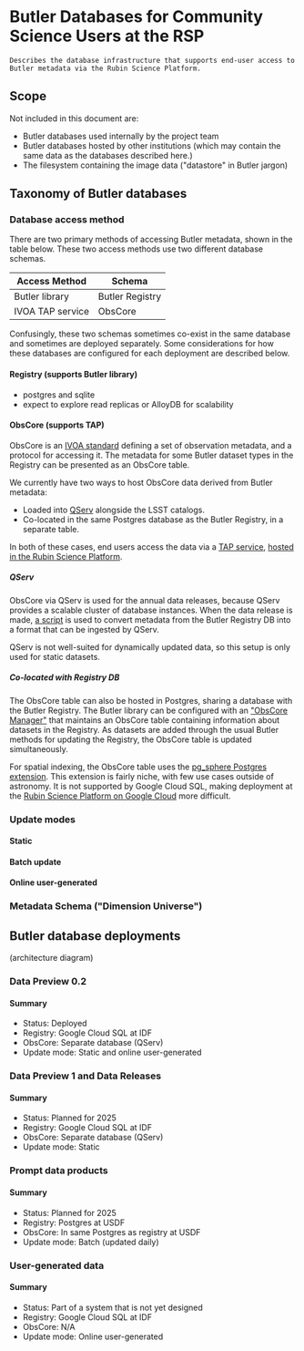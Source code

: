 # Butler Databases for Community Science Users at the RSP

```{abstract}
Describes the database infrastructure that supports end-user access to Butler metadata via the Rubin Science Platform.
```

## Scope


Not included in this document are:
* Butler databases used internally by the project team
* Butler databases hosted by other institutions (which may contain the same data as the databases described here.)
* The filesystem containing the image data ("datastore" in Butler jargon)

## Taxonomy of Butler databases

### Database access method

There are two primary methods of accessing Butler metadata, shown in the table
below.  These two access methods use two different database schemas.

| Access Method | Schema |
| ------------- | ------ |
| Butler library | Butler Registry |
| IVOA TAP service | ObsCore |

Confusingly, these two schemas sometimes co-exist in the same database and
sometimes are deployed separately.  Some considerations for how these databases
are configured for each deployment are described below.


#### Registry (supports Butler library)

- postgres and sqlite
- expect to explore read replicas or AlloyDB for scalability

#### ObsCore (supports TAP)

ObsCore is an [IVOA standard](https://www.ivoa.net/documents/ObsCore/) defining
a set of observation metadata, and a protocol for accessing it.  The metadata
for some Butler dataset types in the Registry can be presented as an ObsCore
table.

We currently have two ways to host ObsCore data derived from Butler metadata:
* Loaded into [QServ](https://dmtn-243.lsst.io/) alongside the LSST catalogs.
* Co-located in the same Postgres database as the Butler Registry, in a separate table.

In both of these cases, end users access the data via a [TAP
service](https://github.com/lsst-sqre/lsst-tap-service), [hosted in the Rubin
Science Platform](https://phalanx.lsst.io/applications/tap/index.html).

##### QServ

ObsCore via QServ is used for the annual data releases, because QServ provides
a scalable cluster of database instances.  When the data release is made, [a
script](https://github.com/lsst-dm/dax_obscore) is used to convert metadata
from the Butler Registry DB into a format that can be ingested by QServ.

QServ is not well-suited for dynamically updated data, so this setup is only
used for static datasets.

##### Co-located with Registry DB

The ObsCore table can also be hosted in Postgres, sharing a database with the
Butler Registry.  The Butler library can be configured with an ["ObsCore
Manager"](https://github.com/lsst/daf_butler/blob/50c0a9ef673d2b360f76026ea5d13829836f77b2/python/lsst/daf/butler/registry/obscore/_manager.py#L115)
that maintains an ObsCore table containing information about datasets in the
Registry.  As datasets are added through the usual Butler methods for updating
the Registry, the ObsCore table is updated simultaneously.

For spatial indexing, the ObsCore table uses the [pg_sphere Postgres
extension](https://github.com/postgrespro/pgsphere).  This extension is fairly
niche, with few use cases outside of astronomy.  It is not supported by Google
Cloud SQL, making deployment at the [Rubin Science Platform on Google
Cloud](https://dmtn-209.lsst.io/) more difficult.


### Update modes
#### Static
#### Batch update
#### Online user-generated

### Metadata Schema ("Dimension Universe")

## Butler database deployments

(architecture diagram)


### Data Preview 0.2
#### Summary
* Status: Deployed
* Registry: Google Cloud SQL at IDF
* ObsCore: Separate database (QServ)
* Update mode: Static and online user-generated

### Data Preview 1 and Data Releases
#### Summary
* Status: Planned for 2025
* Registry: Google Cloud SQL at IDF
* ObsCore: Separate database (QServ)
* Update mode: Static

### Prompt data products
#### Summary
* Status: Planned for 2025
* Registry: Postgres at USDF
* ObsCore: In same Postgres as registry at USDF
* Update mode: Batch (updated daily)

### User-generated data
#### Summary
* Status: Part of a system that is not yet designed
* Registry: Google Cloud SQL at IDF
* ObsCore: N/A
* Update mode: Online user-generated